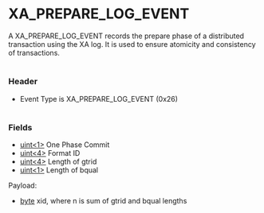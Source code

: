 # XA_PREPARE_LOG_EVENT

A XA_PREPARE_LOG_EVENT records the prepare phase of a distributed transaction using the XA log. It is used to ensure atomicity and consistency of transactions.

#

### Header

* Event Type is XA_PREPARE_LOG_EVENT (0x26)

#

### Fields

* [uint<1>](../protocol-data-types.md#fixed-length-integers) One Phase Commit
* [uint<4>](../protocol-data-types.md#fixed-length-integers) Format ID
* [uint<4>](../protocol-data-types.md#fixed-length-integers) Length of gtrid
* [uint<1>](../protocol-data-types.md#fixed-length-integers) Length of bqual

Payload:

* [byte<n>](../protocol-data-types.md#fixed-length-bytes) xid, where n is sum of gtrid and bqual lengths